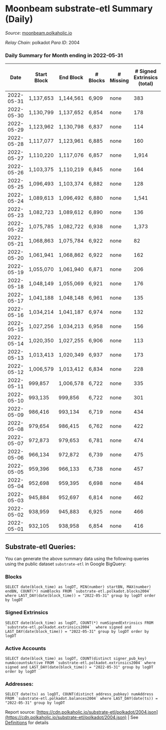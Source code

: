 # Moonbeam substrate-etl Summary (Daily)

_Source_: [moonbeam.polkaholic.io](https://moonbeam.polkaholic.io)

*Relay Chain*: polkadot
*Para ID*: 2004



### Daily Summary for Month ending in 2022-05-31


| Date | Start Block | End Block | # Blocks | # Missing | # Signed Extrinsics (total) | # Active Accounts | # Addresses with Balances | # Events | # Transfers | # XCM Transfers In | # XCM Transfers Out |
| ---- | ----------- | --------- | -------- | --------- | --------------------------- | ----------------- | ------------------------- | -------- | ----------- | ------------------ | ------------------- |
| 2022-05-31 | 1,137,653 | 1,144,561 | 6,909 | none  | 383 | 57 | 238,948 | 578,903 | 13,649 ($16,784,312.89) | 105 ($225,043.76) | 30 ($493,630.12) |
| 2022-05-30 | 1,130,799 | 1,137,652 | 6,854 | none  | 178 | 61 | 238,045 | 545,039 | 11,116 ($8,946,149.47) | 56 ($91,569.18) | 25 ($44,516.47) |
| 2022-05-29 | 1,123,962 | 1,130,798 | 6,837 | none  | 114 | 32 | 237,733 | 380,801 | 6,555 ($3,865,581.58) | 20 ($33,311.98) | 15 ($11,325.60) |
| 2022-05-28 | 1,117,077 | 1,123,961 | 6,885 | none  | 160 | 33 | 237,380 | 416,235 | 7,717 ($3,931,929.99) | 29 ($259,684.33) | 15 ($29,659.56) |
| 2022-05-27 | 1,110,220 | 1,117,076 | 6,857 | none  | 1,914 | 55 | 237,136 | 511,617 | 11,319 ($5,979,837.55) | 62 ($123,110.80) | 40 ($59,098.82) |
| 2022-05-26 | 1,103,375 | 1,110,219 | 6,845 | none  | 164 | 40 | 236,857 | 559,876 | 9,454 ($6,831,370.84) | 45 ($114,531.61) | 31 ($29,834.75) |
| 2022-05-25 | 1,096,493 | 1,103,374 | 6,882 | none  | 128 | 43 | 236,662 | 633,993 | 13,253 ($16,604,936.07) | 66 ($161,824.24) | 30 ($116,845.60) |
| 2022-05-24 | 1,089,613 | 1,096,492 | 6,880 | none  | 1,541 | 53 | 236,380 | 707,299 | 16,367 ($15,583,432.52) | 100 ($225,263.83) | 45 ($145,204.28) |
| 2022-05-23 | 1,082,723 | 1,089,612 | 6,890 | none  | 136 | 57 | 235,648 | 519,901 | 8,962 ($5,811,627.79) | 14 ($15,560.15) | 20 ($61,439.40) |
| 2022-05-22 | 1,075,785 | 1,082,722 | 6,938 | none  | 1,373 | 38 | 235,420 | 490,296 | 9,125 ($7,779,036.74) | 42 ($51,723.23) | 17 ($15,747.91) |
| 2022-05-21 | 1,068,863 | 1,075,784 | 6,922 | none  | 82 | 32 | 235,181 | 424,945 | 9,564 ($4,103,668.28) | 24 ($23,203.65) | 16 ($15,994.35) |
| 2022-05-20 | 1,061,941 | 1,068,862 | 6,922 | none  | 162 | 50 | 234,934 | 537,801 | 10,618 ($9,026,728.30) | 32 ($32,267.77) | 27 ($55,957.54) |
| 2022-05-19 | 1,055,070 | 1,061,940 | 6,871 | none  | 206 | 54 | 234,763 | 586,321 | 11,183 ($12,671,781.41) | 44 ($41,524.63) | 24 ($24,745.55) |
| 2022-05-18 | 1,048,149 | 1,055,069 | 6,921 | none  | 176 | 42 | 234,470 | 583,706 | 12,011 ($21,622,620.88) | 41 ($66,488.98) | 51 ($80,247.20) |
| 2022-05-17 | 1,041,188 | 1,048,148 | 6,961 | none  | 135 | 44 | 234,255 | 574,082 | 10,809 ($13,527,896.38) | 45 ($71,775.68) | 28 ($34,740.00) |
| 2022-05-16 | 1,034,214 | 1,041,187 | 6,974 | none  | 132 | 50 |  | 660,526 | 13,111 ($8,017,005.52) | 41 ($87,516.37) | 20 ($106,127.31) |
| 2022-05-15 | 1,027,256 | 1,034,213 | 6,958 | none  | 156 | 43 |  | 668,813 | 14,917 ($9,610,428.01) | 37 ($99,004.08) | 23 ($68,884.76) |
| 2022-05-14 | 1,020,350 | 1,027,255 | 6,906 | none  | 113 | 47 |  | 655,446 | 13,116 ($13,493,841.25) | 28 ($17,899.49) | 19 ($85,581.74) |
| 2022-05-13 | 1,013,413 | 1,020,349 | 6,937 | none  | 173 | 47 |  | 974,964 | 19,455 ($15,014,464.39) | 67 ($46,834.59) | 34 ($201,190.46) |
| 2022-05-12 | 1,006,579 | 1,013,412 | 6,834 | none  | 228 | 65 |  | 1,352,297 | 25,461 ($31,951,344.77) | 66 ($96,441.24) | 60 ($105,119.89) |
| 2022-05-11 | 999,857 | 1,006,578 | 6,722 | none  | 335 | 85 |  | 1,357,103 | 29,574 ($59,674,948.21) | 41 ($75,519.28) | 72 ($258,468.93) |
| 2022-05-10 | 993,135 | 999,856 | 6,722 | none  | 301 | 54 |  | 801,057 | 18,527 ($20,994,444.63) | 39 ($64,117.83) | 57 ($145,349.31) |
| 2022-05-09 | 986,416 | 993,134 | 6,719 | none  | 434 | 55 |  | 767,956 | 20,707 ($24,403,958.64) | 52 ($234,845.05) | 36 ($80,831.69) |
| 2022-05-08 | 979,654 | 986,415 | 6,762 | none  | 422 | 47 |  | 478,972 | 11,211 ($9,070,338.18) | 51 ($98,338.56) | 24 ($69,402.61) |
| 2022-05-07 | 972,873 | 979,653 | 6,781 | none  | 474 | 57 |  | 451,450 | 10,689 ($43,866,448.63) | 106 ($2,471,082.32) | 27 ($50,991.50) |
| 2022-05-06 | 966,134 | 972,872 | 6,739 | none  | 475 | 48 |  | 476,923 | 13,876 ($27,287,541.61) | 230 ($512,814.79) | 29 ($13,334.56) |
| 2022-05-05 | 959,396 | 966,133 | 6,738 | none  | 457 | 58 |  | 590,673 | 15,586 ($22,319,705.49) | 269 ($781,432.07) | 63 ($160,496.71) |
| 2022-05-04 | 952,698 | 959,395 | 6,698 | none  | 484 | 58 |  | 530,715 | 12,755 ($15,299,281.11) | 174 ($150,407.75) | 16 ($1,881.64) |
| 2022-05-03 | 945,884 | 952,697 | 6,814 | none  | 462 | 43 |  | 448,646 | 10,107 ($51,501,024.04) |   |   |
| 2022-05-02 | 938,959 | 945,883 | 6,925 | none  | 466 | 61 |  | 518,830 | 10,957 ($48,689,735.44) |   |   |
| 2022-05-01 | 932,105 | 938,958 | 6,854 | none  | 416 | 38 |  | 495,188 | 10,892 ($10,190,661.38) |   |   |

## Substrate-etl Queries:
You can generate the above summary data using the following queries using the public dataset `substrate-etl` in Google BigQuery:


### Blocks
```
SELECT date(block_time) as logDT, MIN(number) startBN, MAX(number) endBN, COUNT(*) numBlocks FROM `substrate-etl.polkadot.blocks2004`  where LAST_DAY(date(block_time)) = "2022-05-31" group by logDT order by logDT
```


### Signed Extrinsics
```
SELECT date(block_time) as logDT, COUNT(*) numSignedExtrinsics FROM `substrate-etl.polkadot.extrinsics2004`  where signed and LAST_DAY(date(block_time)) = "2022-05-31" group by logDT order by logDT
```


### Active Accounts
```
SELECT date(block_time) as logDT, COUNT(distinct signer_pub_key) numAccountsActive FROM `substrate-etl.polkadot.extrinsics2004` where signed and LAST_DAY(date(block_time)) = "2022-05-31" group by logDT order by logDT
```


### Addresses:
```
SELECT date(ts) as logDT, COUNT(distinct address_pubkey) numAddress FROM `substrate-etl.polkadot.balances2004` where LAST_DAY(date(ts)) = "2022-05-31" group by logDT
```



Report source: [https://cdn.polkaholic.io/substrate-etl/polkadot/2004.json](https://cdn.polkaholic.io/substrate-etl/polkadot/2004.json) | See [Definitions](/DEFINITIONS.md) for details
